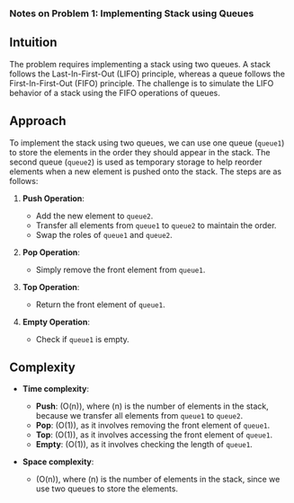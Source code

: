 ### **Notes on Problem 1: Implementing Stack using Queues** 

## Intuition
The problem requires implementing a stack using two queues. A stack follows the Last-In-First-Out (LIFO) principle, whereas a queue follows the First-In-First-Out (FIFO) principle. The challenge is to simulate the LIFO behavior of a stack using the FIFO operations of queues.

## Approach
To implement the stack using two queues, we can use one queue (`queue1`) to store the elements in the order they should appear in the stack. The second queue (`queue2`) is used as temporary storage to help reorder elements when a new element is pushed onto the stack. The steps are as follows:

1. **Push Operation**: 
   - Add the new element to `queue2`.
   - Transfer all elements from `queue1` to `queue2` to maintain the order.
   - Swap the roles of `queue1` and `queue2`.
   
2. **Pop Operation**: 
   - Simply remove the front element from `queue1`.
   
3. **Top Operation**: 
   - Return the front element of `queue1`.
   
4. **Empty Operation**: 
   - Check if `queue1` is empty.

## Complexity
- **Time complexity**:
  - **Push**: \(O(n)\), where \(n\) is the number of elements in the stack, because we transfer all elements from `queue1` to `queue2`.
  - **Pop**: \(O(1)\), as it involves removing the front element of `queue1`.
  - **Top**: \(O(1)\), as it involves accessing the front element of `queue1`.
  - **Empty**: \(O(1)\), as it involves checking the length of `queue1`.

- **Space complexity**:
  - \(O(n)\), where \(n\) is the number of elements in the stack, since we use two queues to store the elements.
